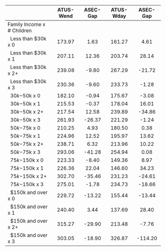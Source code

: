 
|                      |    ATUS-Wend |     ASEC-Gap |    ATUS-Wday |     ASEC-Gap |
| -------------------- | :----------: | :----------: | :----------: | :----------: |
| Family Income x # Children |              |              |              |              |
| &nbsp;&nbsp;Less than $30k x 0 |       173.97 |         1.63 |       161.27 |         4.61 |
| &nbsp;&nbsp;Less than $30k x 1 |       207.11 |        12.36 |       203.74 |        28.14 |
| &nbsp;&nbsp;Less than $30k x 2+ |       239.08 |        -9.80 |       267.29 |       -21.72 |
| &nbsp;&nbsp;Less than $30k x 3 |       230.36 |        -9.60 |       233.73 |        -1.28 |
| &nbsp;&nbsp;$30k-$50k x 0 |       182.10 |        -0.94 |       175.67 |        -3.08 |
| &nbsp;&nbsp;$30k-$50k x 1 |       215.53 |        -0.37 |       178.04 |        16.01 |
| &nbsp;&nbsp;$30k-$50k x 2+ |       217.54 |        12.58 |       239.89 |       -34.86 |
| &nbsp;&nbsp;$30k-$50k x 3 |       261.93 |       -26.37 |       221.29 |        -1.24 |
| &nbsp;&nbsp;$50k-$75k x 0 |       210.25 |         4.93 |       180.50 |         0.38 |
| &nbsp;&nbsp;$50k-$75k x 1 |       224.96 |        12.52 |       195.97 |        13.62 |
| &nbsp;&nbsp;$50k-$75k x 2+ |       238.71 |         6.32 |       213.96 |        10.22 |
| &nbsp;&nbsp;$50k-$75k x 3 |       293.06 |       -41.28 |       254.94 |         0.08 |
| &nbsp;&nbsp;$75k-$150k x 0 |       223.33 |        -8.40 |       149.36 |         8.97 |
| &nbsp;&nbsp;$75k-$150k x 1 |       226.36 |        22.04 |       146.60 |        34.23 |
| &nbsp;&nbsp;$75k-$150k x 2+ |       302.70 |       -35.46 |       231.23 |       -24.61 |
| &nbsp;&nbsp;$75k-$150k x 3 |       275.01 |        -1.78 |       234.73 |       -18.66 |
| &nbsp;&nbsp;$150k and over x 0 |       229.72 |       -13.22 |       155.44 |       -13.44 |
| &nbsp;&nbsp;$150k and over x 1 |       240.40 |         3.44 |       137.69 |        28.40 |
| &nbsp;&nbsp;$150k and over x 2+ |       315.27 |       -29.90 |       213.48 |        -7.76 |
| &nbsp;&nbsp;$150k and over x 3 |       303.05 |       -18.90 |       326.87 |      -114.20 |

